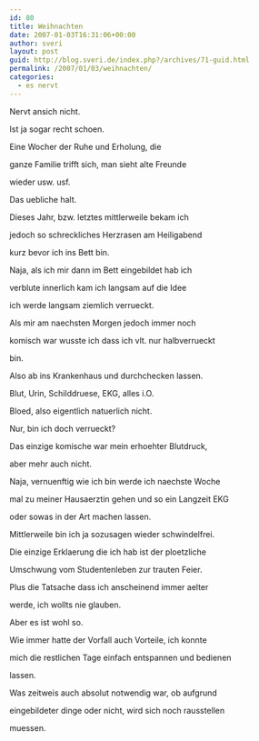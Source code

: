 ```yaml
---
id: 80
title: Weihnachten
date: 2007-01-03T16:31:06+00:00
author: sveri
layout: post
guid: http://blog.sveri.de/index.php?/archives/71-guid.html
permalink: /2007/01/03/weihnachten/
categories:
  - es nervt
---
```

Nervt ansich nicht.
  
Ist ja sogar recht schoen.
  
Eine Wocher der Ruhe und Erholung, die
  
ganze Familie trifft sich, man sieht alte Freunde
  
wieder usw. usf.
  
Das uebliche halt.

Dieses Jahr, bzw. letztes mittlerweile bekam ich
  
jedoch so schreckliches Herzrasen am Heiligabend
  
kurz bevor ich ins Bett bin.
  
Naja, als ich mir dann im Bett eingebildet hab ich
  
verblute innerlich kam ich langsam auf die Idee
  
ich werde langsam ziemlich verrueckt.

Als mir am naechsten Morgen jedoch immer noch
  
komisch war wusste ich dass ich vlt. nur halbverrueckt
  
bin.

Also ab ins Krankenhaus und durchchecken lassen.
  
Blut, Urin, Schilddruese, EKG, alles i.O.
  
Bloed, also eigentlich natuerlich nicht.
  
Nur, bin ich doch verrueckt?

Das einzige komische war mein erhoehter Blutdruck,
  
aber mehr auch nicht.

Naja, vernuenftig wie ich bin werde ich naechste Woche
  
mal zu meiner Hausaerztin gehen und so ein Langzeit EKG
  
oder sowas in der Art machen lassen.
  
Mittlerweile bin ich ja sozusagen wieder schwindelfrei.

Die einzige Erklaerung die ich hab ist der ploetzliche
  
Umschwung vom Studentenleben zur trauten Feier.
  
Plus die Tatsache dass ich anscheinend immer aelter
  
werde, ich wollts nie glauben.
  
Aber es ist wohl so.

Wie immer hatte der Vorfall auch Vorteile, ich konnte
  
mich die restlichen Tage einfach entspannen und bedienen
  
lassen.
  
Was zeitweis auch absolut notwendig war, ob aufgrund
  
eingebildeter dinge oder nicht, wird sich noch rausstellen
  
muessen.